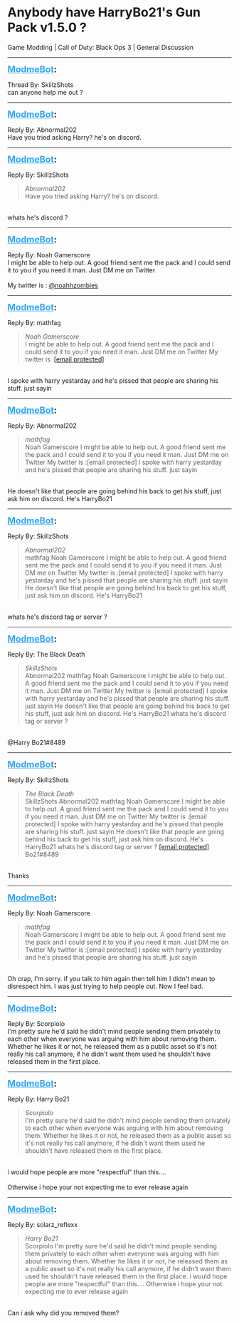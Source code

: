 # Anybody have HarryBo21's Gun Pack v1.5.0 ?
Game Modding | Call of Duty: Black Ops 3 | General Discussion

---
<strong style="font-size: 1.4em;"><span style="text-decoration: underline;text-decoration-color: #34a7f9;"><span style="color:#34a7f9;">ModmeBot</span></span>:</strong>

<p>Thread By: SkillzShots<br />can anyone help me out ?</p>

---
<strong style="font-size: 1.4em;"><span style="text-decoration: underline;text-decoration-color: #34a7f9;"><span style="color:#34a7f9;">ModmeBot</span></span>:</strong>

<p>Reply By: Abnormal202<br />Have you tried asking Harry? he&#39;s on discord.</p>

---
<strong style="font-size: 1.4em;"><span style="text-decoration: underline;text-decoration-color: #34a7f9;"><span style="color:#34a7f9;">ModmeBot</span></span>:</strong>

<p>Reply By: SkillzShots<br /><blockquote><em>Abnormal202</em><br />Have you tried asking Harry? he&#39;s on discord.</blockquote><br /> whats he&#39;s discord ?</p>

---
<strong style="font-size: 1.4em;"><span style="text-decoration: underline;text-decoration-color: #34a7f9;"><span style="color:#34a7f9;">ModmeBot</span></span>:</strong>

<p>Reply By: Noah Gamerscore<br />I might be able to help out. A good friend sent me the pack and I could send it to you if you need it man. Just DM me on Twitter<br /> <br />My twitter is : <a href="https://twitter.com/noahhzombies?lang=en">@noahhzombies</a></p>

---
<strong style="font-size: 1.4em;"><span style="text-decoration: underline;text-decoration-color: #34a7f9;"><span style="color:#34a7f9;">ModmeBot</span></span>:</strong>

<p>Reply By: mathfag<br /><blockquote><em>Noah Gamerscore</em><br />I might be able to help out. A good friend sent me the pack and I could send it to you if you need it man. Just DM me on Twitter   My twitter is :<a href="http://aviacreations.com/cdn-cgi/l/email-protection">[email protected]</a></blockquote><br /> I spoke with harry yestarday and he&#39;s pissed that people are sharing his stuff. just sayin</p>

---
<strong style="font-size: 1.4em;"><span style="text-decoration: underline;text-decoration-color: #34a7f9;"><span style="color:#34a7f9;">ModmeBot</span></span>:</strong>

<p>Reply By: Abnormal202<br /><blockquote><em>mathfag</em><br />Noah Gamerscore I might be able to help out. A good friend sent me the pack and I could send it to you if you need it man. Just DM me on Twitter   My twitter is :[email protected]  I spoke with harry yestarday and he&#39;s pissed that people are sharing his stuff. just sayin</blockquote><br /> He doesn&#39;t like that people are going behind his back to get his stuff, just ask him on discord. He&#39;s HarryBo21</p>

---
<strong style="font-size: 1.4em;"><span style="text-decoration: underline;text-decoration-color: #34a7f9;"><span style="color:#34a7f9;">ModmeBot</span></span>:</strong>

<p>Reply By: SkillzShots<br /><blockquote><em>Abnormal202</em><br />mathfag Noah Gamerscore I might be able to help out. A good friend sent me the pack and I could send it to you if you need it man. Just DM me on Twitter   My twitter is :[email protected]  I spoke with harry yestarday and he&#39;s pissed that people are sharing his stuff. just sayin  He doesn&#39;t like that people are going behind his back to get his stuff, just ask him on discord. He&#39;s HarryBo21</blockquote><br />whats he&#39;s discord tag or server ?</p>

---
<strong style="font-size: 1.4em;"><span style="text-decoration: underline;text-decoration-color: #34a7f9;"><span style="color:#34a7f9;">ModmeBot</span></span>:</strong>

<p>Reply By: The Black Death<br /><blockquote><em>SkillzShots</em><br />Abnormal202 mathfag Noah Gamerscore I might be able to help out. A good friend sent me the pack and I could send it to you if you need it man. Just DM me on Twitter   My twitter is :[email protected]  I spoke with harry yestarday and he&#39;s pissed that people are sharing his stuff. just sayin  He doesn&#39;t like that people are going behind his back to get his stuff, just ask him on discord. He&#39;s HarryBo21 whats he&#39;s discord tag or server ? </blockquote><br /> @Harry Bo21#8489</p>

---
<strong style="font-size: 1.4em;"><span style="text-decoration: underline;text-decoration-color: #34a7f9;"><span style="color:#34a7f9;">ModmeBot</span></span>:</strong>

<p>Reply By: SkillzShots<br /><blockquote><em>The Black Death</em><br />SkillzShots Abnormal202 mathfag Noah Gamerscore I might be able to help out. A good friend sent me the pack and I could send it to you if you need it man. Just DM me on Twitter   My twitter is :[email protected]  I spoke with harry yestarday and he&#39;s pissed that people are sharing his stuff. just sayin  He doesn&#39;t like that people are going behind his back to get his stuff, just ask him on discord. He&#39;s HarryBo21 whats he&#39;s discord tag or server ?  <a href="http://aviacreations.com/cdn-cgi/l/email-protection">[email protected]</a> Bo21#8489</blockquote><br /> Thanks</p>

---
<strong style="font-size: 1.4em;"><span style="text-decoration: underline;text-decoration-color: #34a7f9;"><span style="color:#34a7f9;">ModmeBot</span></span>:</strong>

<p>Reply By: Noah Gamerscore<br /><blockquote><em>mathfag</em><br />Noah Gamerscore I might be able to help out. A good friend sent me the pack and I could send it to you if you need it man. Just DM me on Twitter   My twitter is :[email protected]  I spoke with harry yestarday and he&#39;s pissed that people are sharing his stuff. just sayin</blockquote><br /> Oh crap, I&#39;m sorry. if you talk to him again then tell him I didn&#39;t mean to disrespect him. I was just trying to help people out. Now I feel bad.</p>

---
<strong style="font-size: 1.4em;"><span style="text-decoration: underline;text-decoration-color: #34a7f9;"><span style="color:#34a7f9;">ModmeBot</span></span>:</strong>

<p>Reply By: Scorpiolo<br />I&#39;m pretty sure he&#39;d said he didn&#39;t mind people sending them privately to each other when everyone was arguing with him about removing them. Whether he likes it or not, he released them as a public asset so it&#39;s not really his call anymore, if he didn&#39;t want them used he shouldn&#39;t have released them in the first place.</p>

---
<strong style="font-size: 1.4em;"><span style="text-decoration: underline;text-decoration-color: #34a7f9;"><span style="color:#34a7f9;">ModmeBot</span></span>:</strong>

<p>Reply By: Harry Bo21<br /><blockquote><em>Scorpiolo</em><br />I&#39;m pretty sure he&#39;d said he didn&#39;t mind people sending them privately to each other when everyone was arguing with him about removing them. Whether he likes it or not, he released them as a public asset so it&#39;s not really his call anymore, if he didn&#39;t want them used he shouldn&#39;t have released them in the first place.</blockquote><br /> i would hope people are more &quot;respectful&quot; than this....<br /> <br />Otherwise i hope your not expecting me to ever release again</p>

---
<strong style="font-size: 1.4em;"><span style="text-decoration: underline;text-decoration-color: #34a7f9;"><span style="color:#34a7f9;">ModmeBot</span></span>:</strong>

<p>Reply By: solarz_reflexx<br /><blockquote><em>Harry Bo21</em><br />Scorpiolo I&#39;m pretty sure he&#39;d said he didn&#39;t mind people sending them privately to each other when everyone was arguing with him about removing them. Whether he likes it or not, he released them as a public asset so it&#39;s not really his call anymore, if he didn&#39;t want them used he shouldn&#39;t have released them in the first place.  i would hope people are more &quot;respectful&quot; than this....   Otherwise i hope your not expecting me to ever release again</blockquote><br /> Can i ask why did you removed them?</p>
